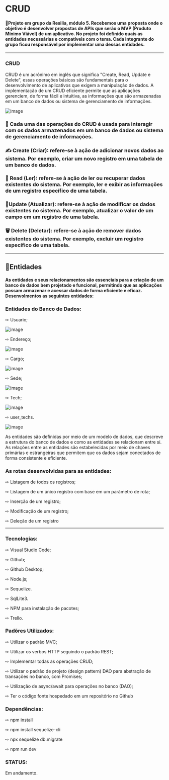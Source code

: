 <h1> CRUD </h1>


<h4><p> 📌Projeto em grupo da Resilia, módulo 5. Recebemos uma proposta onde o objetivo é desenvolver propostas de APIs que serão o MVP (Produto Mínimo Viável) de um aplicativo. No projeto foi definido quais as entidades necessárias e compatíveis com o tema. Cada integrante do grupo ficou responsável por implementar uma dessas entidades. </p></h4>

<hr>


<p><p>

<h3>CRUD</H3>
CRUD é um acrônimo em inglês que significa "Create, Read, Update e Delete", essas operações básicas são fundamentais para o desenvolvimento de aplicativos que exigem a manipulação de dados. A implementação de um CRUD eficiente permite que as aplicações gerenciem, de forma fácil e intuitiva, as informações que são armazenadas em um banco de dados ou sistema de gerenciamento de informações.</p


![image](https://user-images.githubusercontent.com/112409145/219653295-a773b2ac-77a7-4176-9627-d57c3bb57305.png)


<h3> 🎲 Cada uma das operações do CRUD é usada para interagir com os dados armazenados em um banco de dados ou sistema de gerenciamento de informações.</h3>

<h3>✍️ Create (Criar): refere-se à ação de adicionar novos dados ao sistema. Por exemplo, criar um novo registro em uma tabela de um banco de dados.</h3>

<h3> 📑 Read (Ler): refere-se à ação de ler ou recuperar dados existentes do sistema. Por exemplo, ler e exibir as informações de um registro específico de uma tabela.
</h3>
<h3>📝Update (Atualizar): refere-se à ação de modificar os dados existentes no sistema. Por exemplo, atualizar o valor de um campo em um registro de uma tabela.</h3>

<h3> 🗑 Delete (Deletar): refere-se à ação de remover dados existentes do sistema. Por exemplo, excluir um registro específico de uma tabela.</h3>
<hr>
<h2>👻Entidades</h2>
<h4>As entidades e seus relacionamentos são essenciais para a criação de um banco de dados bem projetado e funcional, permitindo que as aplicações possam armazenar e acessar dados de forma eficiente e eficaz. Desenvolmentos as seguintes entidades:
<h3> Entidades do Banco de Dados: </h3>
<p> ⇨ Usuario; 

  ![image](https://user-images.githubusercontent.com/112409145/219681414-c7f23eaa-8e19-429c-b39a-534a742a68b9.png)

 ⇨ Endereço; 
  
  ![image](https://user-images.githubusercontent.com/112409145/219681663-22b51628-3cfc-46b0-8a9b-d8e0bad64233.png)

  
<p> ⇨ Cargo; 
  
  ![image](https://user-images.githubusercontent.com/112409145/219683063-ee334d34-ca86-4035-bcb3-3b9231b55615.png)

<p> ⇨ Sede;
  
  ![image](https://user-images.githubusercontent.com/112409145/219683374-4b4dfcff-700f-4d20-8b8e-85ba1c6d993f.png)

<p> ⇨ Tech;  </p>
  
  ![image](https://user-images.githubusercontent.com/112409145/219683554-e2e7b52a-014d-4cfe-b4d7-065f6232fee0.png)

<p> ⇨ user_techs. </p>
  
  ![image](https://user-images.githubusercontent.com/112409145/219683709-c8cdbe09-ea8b-439b-94d4-57df44540192.png)

As entidades são definidas por meio de um modelo de dados, que descreve a estrutura do banco de dados e como as entidades se relacionam entre si. As relações entre as entidades são estabelecidas por meio de chaves primárias e estrangeiras que permitem que os dados sejam conectados de forma consistente e eficiente.

<h3> As rotas desenvolvidas para as entidades: </h3>
<p> ⇨ Listagem de todos os registros; </p>
<p> ⇨ Listagem de um único registro com base em um parâmetro de rota; </p>
<p> ⇨ Inserção de um registro; </p>
<p> ⇨ Modificação de um registro; </p>
<p> ⇨ Deleção de um registro</p>
<hr>

<h3>Tecnologias: </h3>

<p> ⇨ Visual Studio Code;</p>
<p> ⇨ Github; </p>
<p> ⇨ Github Desktop;</p>
<p> ⇨ Node.js;</p>
<p> ⇨ Sequelize.</p>
<p> ⇨ SqlLite3.</p>
<p> ⇨ NPM para instalação de pacotes;</p>
<p> ⇨ Trello.</p>
<p><p>

<h3>Padõres Utilizados: </h3>

<p> ⇨ Utilizar o padrão MVC; </p>
<p> ⇨ Utilizar os verbos HTTP seguindo o padrão REST; </p>
<p> ⇨ Implementar todas as operações CRUD; </p>
<p> ⇨ Utilizar o padrão de projeto (design pattern) DAO para abstração de transações no banco, com Promises; </p>
<p> ⇨ Utilização de async/await para operações no banco (DAO); </p>
<p> ⇨ Ter o código fonte hospedado em um repositório no Github </p>

<h3> Dependências: </h3>

<p> ⇨ npm install </p>
<p> ⇨ npm install sequelize-cli</p>
<p> ⇨ npx sequelize db:migrate</p>
<p> ⇨ npm run dev</p>


<h3> STATUS: </h3>

<p> Em andamento. </p>
